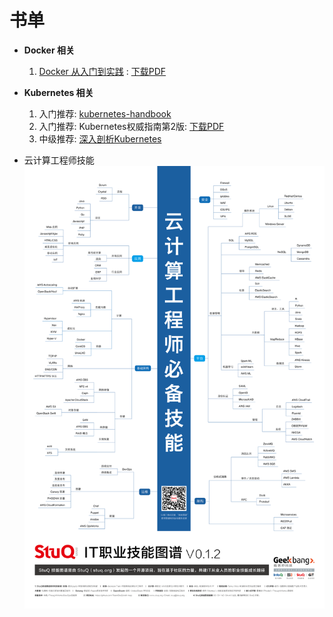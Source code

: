 # 书单

+ **Docker 相关**
    1. [Docker 从入门到实践](https://github.com/yeasy/docker_practice) : [下载PDF](https://github.com/hbulpf/MLBooks/blob/master/6_%E4%BA%91%E8%AE%A1%E7%AE%97/docker_practice.pdf)
    
+ **Kubernetes 相关**
    1. 入门推荐: [kubernetes-handbook](https://jimmysong.io/kubernetes-handbook)
    2. 入门推荐: Kubernetes权威指南第2版: [下载PDF](https://github.com/hbulpf/MLBooks/blob/master/6_%E4%BA%91%E8%AE%A1%E7%AE%97/Kubernetes%E6%9D%83%E5%A8%81%E6%8C%87%E5%8D%97%E7%AC%AC2%E7%89%88.pdf)
    3. 中级推荐: [深入剖析Kubernetes](https://item.jd.com/13184526.html)


+ 云计算工程师技能
	![云计算工程师技能](png-CloudComputing-by-StuQ.png)